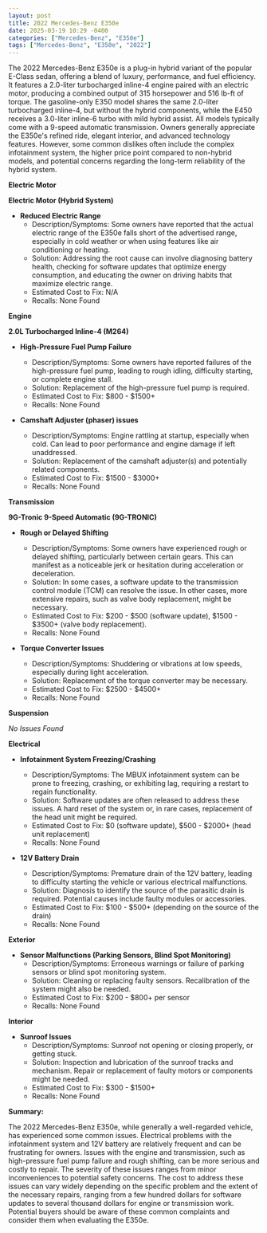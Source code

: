 ```yaml
---
layout: post
title: 2022 Mercedes-Benz E350e
date: 2025-03-19 10:29 -0400
categories: ["Mercedes-Benz", "E350e"]
tags: ["Mercedes-Benz", "E350e", "2022"]
---
```

The 2022 Mercedes-Benz E350e is a plug-in hybrid variant of the popular E-Class sedan, offering a blend of luxury, performance, and fuel efficiency. It features a 2.0-liter turbocharged inline-4 engine paired with an electric motor, producing a combined output of 315 horsepower and 516 lb-ft of torque. The gasoline-only E350 model shares the same 2.0-liter turbocharged inline-4, but without the hybrid components, while the E450 receives a 3.0-liter inline-6 turbo with mild hybrid assist. All models typically come with a 9-speed automatic transmission. Owners generally appreciate the E350e's refined ride, elegant interior, and advanced technology features. However, some common dislikes often include the complex infotainment system, the higher price point compared to non-hybrid models, and potential concerns regarding the long-term reliability of the hybrid system.

**Electric Motor**

**Electric Motor (Hybrid System)**

*   **Reduced Electric Range**
    *   Description/Symptoms: Some owners have reported that the actual electric range of the E350e falls short of the advertised range, especially in cold weather or when using features like air conditioning or heating.
    *   Solution: Addressing the root cause can involve diagnosing battery health, checking for software updates that optimize energy consumption, and educating the owner on driving habits that maximize electric range.
    *   Estimated Cost to Fix: N/A
    *   Recalls: None Found

**Engine**

**2.0L Turbocharged Inline-4 (M264)**

*   **High-Pressure Fuel Pump Failure**
    *   Description/Symptoms: Some owners have reported failures of the high-pressure fuel pump, leading to rough idling, difficulty starting, or complete engine stall.
    *   Solution: Replacement of the high-pressure fuel pump is required.
    *   Estimated Cost to Fix: $800 - $1500+
    *   Recalls: None Found

*   **Camshaft Adjuster (phaser) issues**
    *   Description/Symptoms: Engine rattling at startup, especially when cold. Can lead to poor performance and engine damage if left unaddressed.
    *   Solution: Replacement of the camshaft adjuster(s) and potentially related components.
    *   Estimated Cost to Fix: $1500 - $3000+
    *   Recalls: None Found

**Transmission**

**9G-Tronic 9-Speed Automatic (9G-TRONIC)**

*   **Rough or Delayed Shifting**
    *   Description/Symptoms: Some owners have experienced rough or delayed shifting, particularly between certain gears. This can manifest as a noticeable jerk or hesitation during acceleration or deceleration.
    *   Solution: In some cases, a software update to the transmission control module (TCM) can resolve the issue. In other cases, more extensive repairs, such as valve body replacement, might be necessary.
    *   Estimated Cost to Fix: $200 - $500 (software update), $1500 - $3500+ (valve body replacement).
    *   Recalls: None Found

* **Torque Converter Issues**
    *   Description/Symptoms: Shuddering or vibrations at low speeds, especially during light acceleration.
    *   Solution: Replacement of the torque converter may be necessary.
    *   Estimated Cost to Fix: $2500 - $4500+
    *   Recalls: None Found

**Suspension**

*No Issues Found*

**Electrical**

*   **Infotainment System Freezing/Crashing**
    *   Description/Symptoms: The MBUX infotainment system can be prone to freezing, crashing, or exhibiting lag, requiring a restart to regain functionality.
    *   Solution: Software updates are often released to address these issues. A hard reset of the system or, in rare cases, replacement of the head unit might be required.
    *   Estimated Cost to Fix: $0 (software update), $500 - $2000+ (head unit replacement)
    *   Recalls: None Found

*   **12V Battery Drain**
    *   Description/Symptoms: Premature drain of the 12V battery, leading to difficulty starting the vehicle or various electrical malfunctions.
    *   Solution: Diagnosis to identify the source of the parasitic drain is required. Potential causes include faulty modules or accessories.
    *   Estimated Cost to Fix: $100 - $500+ (depending on the source of the drain)
    *   Recalls: None Found

**Exterior**

*   **Sensor Malfunctions (Parking Sensors, Blind Spot Monitoring)**
    *   Description/Symptoms: Erroneous warnings or failure of parking sensors or blind spot monitoring system.
    *   Solution: Cleaning or replacing faulty sensors. Recalibration of the system might also be needed.
    *   Estimated Cost to Fix: $200 - $800+ per sensor
    *   Recalls: None Found

**Interior**

*   **Sunroof Issues**
    *   Description/Symptoms: Sunroof not opening or closing properly, or getting stuck.
    *   Solution: Inspection and lubrication of the sunroof tracks and mechanism. Repair or replacement of faulty motors or components might be needed.
    *   Estimated Cost to Fix: $300 - $1500+
    *   Recalls: None Found

**Summary:**

The 2022 Mercedes-Benz E350e, while generally a well-regarded vehicle, has experienced some common issues. Electrical problems with the infotainment system and 12V battery are relatively frequent and can be frustrating for owners. Issues with the engine and transmission, such as high-pressure fuel pump failure and rough shifting, can be more serious and costly to repair. The severity of these issues ranges from minor inconveniences to potential safety concerns. The cost to address these issues can vary widely depending on the specific problem and the extent of the necessary repairs, ranging from a few hundred dollars for software updates to several thousand dollars for engine or transmission work. Potential buyers should be aware of these common complaints and consider them when evaluating the E350e.

